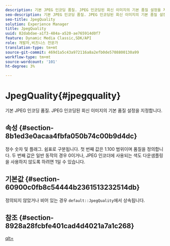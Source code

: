 ```yaml
---
description: 기본 JPEG 인코딩 품질. JPEG 인코딩된 회신 이미지의 기본 품질 설정을 지정합니다.
seo-description: 기본 JPEG 인코딩 품질. JPEG 인코딩된 회신 이미지의 기본 품질 설정을 지정합니다.
seo-title: JpegQuality
solution: Experience Manager
title: JpegQuality
uuid: 82dabdae-a1f3-484a-a520-ae765914d0f7
feature: Dynamic Media Classic,SDK/API
role: 개발자,비즈니스 전문가
translation-type: tm+mt
source-git-commit: 469d1a5c43a972116a8a2efb0de5708800130a99
workflow-type: tm+mt
source-wordcount: '101'
ht-degree: 3%

---
```



# JpegQuality{#jpegquality}

기본 JPEG 인코딩 품질. JPEG 인코딩된 회신 이미지의 기본 품질 설정을 지정합니다.

## 속성 {#section-8b1ed3e0acaa4fbfa050b74c00b9d4dc}

정수 숫자 및 플래그. 쉼표로 구분됩니다. 첫 번째 값은 1.100 범위이며 품질을 정의합니다. 두 번째 값은 일반 동작의 경우 0이거나, JPEG 인코더에 사용되는 색도 다운샘플링을 사용하지 않도록 하려면 1일 수 있습니다.

## 기본값 {#section-60900c0fb8c54444b2361513232514db}

정의되지 않았거나 비어 있는 경우 `default::JpegQuality`에서 상속됩니다.

## 참조 {#section-8928a28fcbfe401cad4d4021a7a1c268}

[qlt=](../../../../../ir-api/http-protocol/image-rendering-api-ref/c-ir-http-protocol-ref/c-ir-http-protocol-command-reference/r-ir-qlt.md#reference-27b91c226eb241d0a14a29af3b3afdbd)
